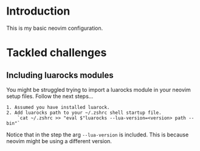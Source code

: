 # Introduction

This is my basic neovim configuration.

# Tackled challenges

## Including luarocks modules

You might be struggled trying to import a luarocks module in your neovim setup files. Follow the next steps...

    1. Assumed you have installed luarock.
    2. Add luarocks path to your ~/.zshrc shell startup file.
        `cat ~/.zshrc >> "eval $"luarocks --lua-version=<version> path --bin"`

Notice that in the step the arg `--lua-version` is included. This is because neovim might be using a different version.
